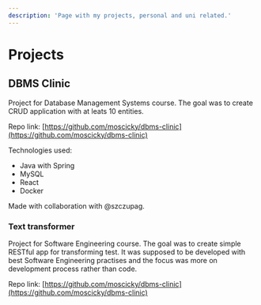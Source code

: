 ```yaml
---
description: 'Page with my projects, personal and uni related.'
---
```


# Projects

## DBMS Clinic

Project for Database Management Systems course. The goal was to create CRUD application with at leats 10 entities. 

Repo link: [https://github.com/moscicky/dbms-clinic](https://github.com/moscicky/dbms-clinic)

Technologies used:

* Java with Spring
* MySQL
* React
* Docker

Made with collaboration with @szczupag.

### Text transformer

Project for Software Engineering course. The goal was to create simple RESTful app for transforming test. It was supposed to be developed with best Software Engineering practises and the focus was more on development process rather than code.

Repo link: [https://github.com/moscicky/dbms-clinic](https://github.com/moscicky/dbms-clinic)



